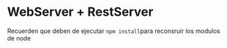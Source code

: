 # WebServer + RestServer

Recuerden que deben de ejecutar ```npm install```para reconsruir los modulos de node